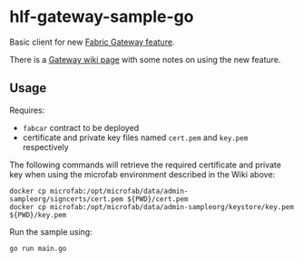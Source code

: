 # hlf-gateway-sample-go

Basic client for new [Fabric Gateway feature](https://hyperledger.github.io/fabric-rfcs/text/0000-fabric-gateway.html).

There is a [Gateway wiki page](https://github.com/hyperledgendary/hyperledgendary.github.io/wiki/Gateway) with some notes on using the new feature.

## Usage

Requires:
- `fabcar` contract to be deployed
- certificate and private key files named `cert.pem` and `key.pem` respectively

The following commands will retrieve the required certificate and private key when using the microfab environment described in the Wiki above:

```
docker cp microfab:/opt/microfab/data/admin-sampleorg/signcerts/cert.pem ${PWD}/cert.pem
docker cp microfab:/opt/microfab/data/admin-sampleorg/keystore/key.pem ${PWD}/key.pem
```

Run the sample using:

```
go run main.go
```
